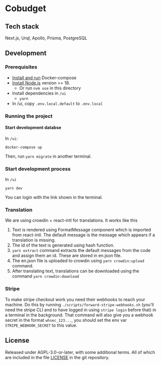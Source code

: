# Cobudget

## Tech stack

Next.js, Urql, Apollo, Prisma, PostgreSQL

## Development

### Prerequisites

- [Install and run](https://docs.docker.com/compose/install/) Docker-compose
- [Install Node.js](https://nodejs.org/en/) version >= 18.
  - Or run `nvm use` in this directory
- Install dependencies in `/ui`
  - `yarn`
- In /ui, copy `.env.local.default` to `.env.local`

### Running the project

#### Start development databse

In `/ui`:

```
docker-compose up
```

Then, run `yarn migrate` in another terminal.

### Start development process

In `/ui`

```
yarn dev
```

You can login with the link shown in the terminal.

### Translation

We are using crowdin + react-intl for translations. It works like this

1. Text is rendered using FormatMessage component which is imported from react-intl. The default message is the message which appears if a translation is missing.
2. The id of the text is generated using hash function.
3. `yarn extract` command extracts the default messages from the code and assign them an id. These are stored in en.json file.
4. The en.json file is uploaded to crowdin using `yarn crowdin:upload` command.
5. After translating text, translations can be downloaded using the command `yarn crowdin:download`

### Stripe

To make stripe checkout work you need their webhooks to reach your machine. Do this by running `./scripts/forward-stripe-webhooks.sh` (you'll need the stripe CLI and to have logged in using `stripe login` before that) in a terminal in the background. That command will also give you a webhook secret in the format `whsec_123...`, you should set the env var `STRIPE_WEBHOOK_SECRET` to this value.

## License

Released under AGPL-3.0-or-later, with some additional terms. All of which are included in the file [LICENSE](LICENSE) in the git repository.
